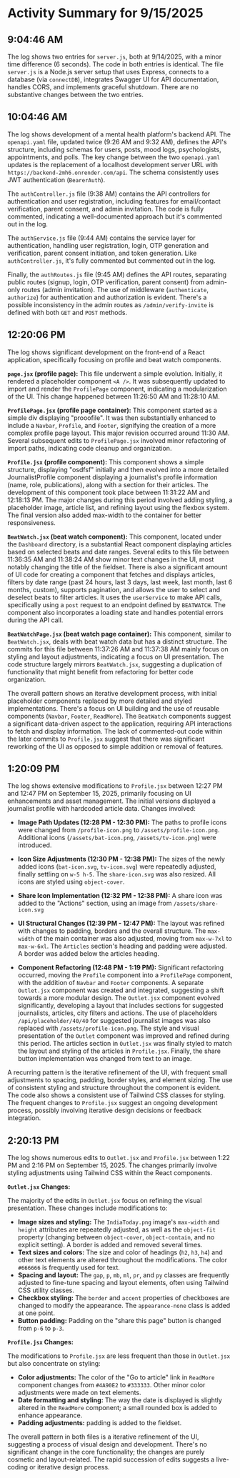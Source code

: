 # Activity Summary for 9/15/2025

## 9:04:46 AM
The log shows two entries for `server.js`, both at 9/14/2025, with a minor time difference (6 seconds).  The code in both entries is identical.  The file `server.js` is a Node.js server setup that uses Express, connects to a database (via `connectDB`), integrates Swagger UI for API documentation, handles CORS, and implements graceful shutdown.  There are no substantive changes between the two entries.


## 10:04:46 AM
The log shows development of a mental health platform's backend API.  The `openapi.yaml` file, updated twice (9:26 AM and 9:32 AM), defines the API's structure, including schemas for users, posts, mood logs, psychologists, appointments, and polls.  The key change between the two `openapi.yaml` updates is the replacement of a localhost development server URL with  `https://backend-2mh6.onrender.com/api`.  The schema consistently uses JWT authentication (`BearerAuth`).

The `authController.js` file (9:38 AM) contains the API controllers for authentication and user registration, including features for email/contact verification, parent consent, and admin invitation.  The code is fully commented, indicating a well-documented approach but it's commented out in the log.

The `authService.js` file (9:44 AM)  contains the service layer for authentication, handling user registration, login, OTP generation and verification, parent consent initiation, and token generation.  Like `authController.js`, it's fully commented but commented out in the log.

Finally, the `authRoutes.js` file (9:45 AM) defines the API routes, separating public routes (signup, login, OTP verification, parent consent) from admin-only routes (admin invitation).  The use of middleware (`authenticate`, `authorize`) for authentication and authorization is evident.  There's a possible inconsistency in the admin routes as `/admin/verify-invite` is defined with both `GET` and `POST` methods.


## 12:20:06 PM
The log shows significant development on the front-end of a React application, specifically focusing on profile and beat watch components.

**`page.jsx` (profile page):** This file underwent a simple evolution. Initially, it rendered a placeholder component `<A />`.  It was subsequently updated to import and render the `ProfilePage` component, indicating a modularization of the UI. This change happened between 11:26:50 AM and 11:28:10 AM.

**`ProfilePage.jsx` (profile page container):** This component started as a simple div displaying "prooofile". It was then substantially enhanced to include a `Navbar`, `Profile`, and `Footer`, signifying the creation of a more complex profile page layout.  This major revision occurred around 11:30 AM.  Several subsequent edits to `ProfilePage.jsx` involved minor refactoring of import paths, indicating code cleanup and organization.

**`Profile.jsx` (profile component):** This component shows a simple structure, displaying "osdfsf" initially and then evolved into a more detailed JournalistProfile component displaying a journalist's profile information (name, role, publications), along with a section for their articles.  The development of this component took place between 11:31:22 AM and 12:18:13 PM.  The major changes during this period involved adding styling, a placeholder image, article list, and refining layout using the flexbox system. The final version also added max-width to the container for better responsiveness.

**`BeatWatch.jsx` (beat watch component):** This component, located under the `Dashboard` directory, is a substantial React component displaying articles based on selected beats and date ranges.  Several edits to this file between 11:36:35 AM and 11:38:24 AM show minor text changes in the UI, most notably changing the title of the fieldset.  There is also a significant amount of UI code for creating a component that fetches and displays articles, filters by date range (past 24 hours, last 3 days, last week, last month, last 6 months, custom), supports pagination, and allows the user to select and deselect beats to filter articles. It uses the `userService` to make API calls, specifically using a `post` request to an endpoint defined by `BEATWATCH`.  The component also incorporates a loading state and handles potential errors during the API call.

**`BeatWatchPage.jsx` (beat watch page container):** This component, similar to `BeatWatch.jsx`, deals with beat watch data but has a distinct structure.  The commits for this file between 11:37:26 AM and 11:37:38 AM mainly focus on styling and layout adjustments, indicating a focus on UI presentation.  The code structure largely mirrors `BeatWatch.jsx`, suggesting a duplication of functionality that might benefit from refactoring for better code organization.


The overall pattern shows an iterative development process, with initial placeholder components replaced by more detailed and styled implementations.  There's a focus on UI building and the use of reusable components (`Navbar`, `Footer`, `ReadMore`). The `BeatWatch` components suggest a significant data-driven aspect to the application, requiring API interactions to fetch and display information.  The lack of commented-out code within the later commits to `Profile.jsx` suggest that there was significant reworking of the UI as opposed to simple addition or removal of features.


## 1:20:09 PM
The log shows extensive modifications to `Profile.jsx` between 12:27 PM and 12:47 PM on September 15, 2025, primarily focusing on UI enhancements and asset management.  The initial versions displayed a journalist profile with hardcoded article data.  Changes involved:

* **Image Path Updates (12:28 PM - 12:30 PM):** The paths to profile icons were changed from `/profile-icon.png` to `/assets/profile-icon.png`. Additional icons (`/assets/bat-icon.png`, `/assets/tv-icon.png`) were introduced.

* **Icon Size Adjustments (12:30 PM - 12:38 PM):**  The sizes of the newly added icons (`bat-icon.svg`, `tv-icon.svg`) were repeatedly adjusted, finally settling on `w-5 h-5`.  The `share-icon.svg` was also resized.  All icons are styled using `object-cover`.

* **Share Icon Implementation (12:32 PM - 12:38 PM):** A share icon was added to the "Actions" section, using an image from `/assets/share-icon.svg`

* **UI Structural Changes (12:39 PM - 12:47 PM):**  The layout was refined with changes to padding, borders and the overall structure. The `max-width` of the main container was also adjusted, moving from `max-w-7xl` to `max-w-6xl`.  The `Articles` section's heading and padding were adjusted.  A border was added below the articles heading.

* **Component Refactoring (12:48 PM - 1:19 PM):**  Significant refactoring occurred, moving the `Profile` component into a `ProfilePage` component, with the addition of `Navbar` and `Footer` components. A separate `Outlet.jsx` component was created and integrated, suggesting a shift towards a more modular design.  The `Outlet.jsx` component evolved significantly, developing a layout that includes sections for suggested journalists, articles, city filters and actions.  The use of placeholders `/api/placeholder/40/40`  for suggested journalist images was also replaced with `/assets/profile-icon.png`.  The style and visual presentation of the `Outlet` component was improved and refined during this period.  The articles section in `Outlet.jsx` was finally styled to match the layout and styling of the articles in `Profile.jsx`.  Finally, the share button implementation was changed from text to an image.

A recurring pattern is the iterative refinement of the UI, with frequent small adjustments to spacing, padding, border styles, and element sizing.  The use of consistent styling and structure throughout the component is evident. The code also shows a consistent use of Tailwind CSS classes for styling.  The frequent changes to `Profile.jsx` suggest an ongoing development process, possibly involving iterative design decisions or feedback integration.


## 2:20:13 PM
The log shows numerous edits to `Outlet.jsx` and `Profile.jsx` between 1:22 PM and 2:16 PM on September 15, 2025.  The changes primarily involve styling adjustments using Tailwind CSS within the React components.

**`Outlet.jsx` Changes:**

The majority of the edits in `Outlet.jsx` focus on refining the visual presentation.  These changes include modifications to:

* **Image sizes and styling:** The `IndiaToday.png` image's `max-width` and `height` attributes are repeatedly adjusted, as well as the `object-fit` property (changing between `object-cover`, `object-contain`, and no explicit setting). A border is added and removed several times.
* **Text sizes and colors:** The size and color of headings (`h2`, `h3`, `h4`) and other text elements are altered throughout the modifications.  The color `#666666` is frequently used for text.
* **Spacing and layout:**  The `gap`, `p`, `mb`, `ml`, `pr`, and `py` classes are frequently adjusted to fine-tune spacing and layout elements, often using Tailwind CSS utility classes.
* **Checkbox styling:** The `border` and `accent` properties of checkboxes are changed to modify the appearance.  The `appearance-none` class is added at one point.
* **Button padding:** Padding on the "share this page" button is changed from `p-6` to `p-3`.


**`Profile.jsx` Changes:**

The modifications to `Profile.jsx` are less frequent than those in `Outlet.jsx` but also concentrate on styling:

* **Color adjustments:**  The color of the "Go to article" link in `ReadMore` component changes from `#4A90E2` to `#333333`.  Other minor color adjustments were made on text elements.
* **Date formatting and styling:** The way the date is displayed is slightly altered in the `ReadMore` component; a small rounded box is added to enhance appearance.
* **Padding adjustments:** padding is added to the fieldset.



The overall pattern in both files is a iterative refinement of the UI, suggesting a process of visual design and development. There's no significant change in the core functionality; the changes are purely cosmetic and layout-related.  The rapid succession of edits suggests a live-coding or iterative design process.

